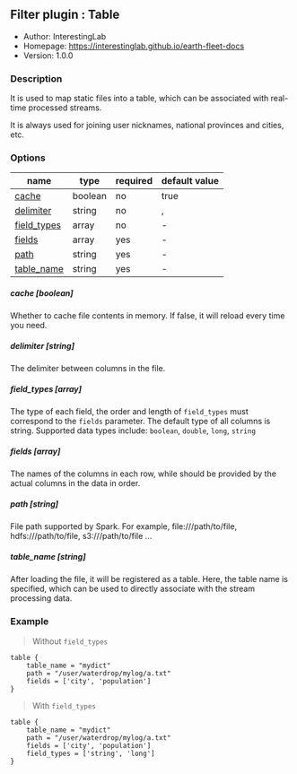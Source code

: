 ## Filter plugin : Table

* Author: InterestingLab
* Homepage: https://interestinglab.github.io/earth-fleet-docs
* Version: 1.0.0

### Description

It is used to map static files into a table, which can be associated with real-time processed streams. 

It is always used for joining user nicknames, national provinces and cities, etc.

### Options

| name | type | required | default value |
| --- | --- | --- | --- |
| [cache](#cache-boolean) | boolean | no | true |
| [delimiter](#delimiter-string) | string | no | , |
| [field_types](#field_types-array) | array | no | - |
| [fields](#fields-array) | array | yes | - |
| [path](#path-string) | string | yes | - |
| [table_name](#table_name-string) | string | yes | - |

##### cache [boolean]

Whether to cache file contents in memory. If false, it will reload every time you need.

##### delimiter [string]

The delimiter between columns in the file.

##### field_types [array]

The type of each field, the order and length of `field_types` must correspond to the `fields` parameter. The default type of all columns is string. Supported data types include: `boolean`, `double`, `long`, `string`

##### fields [array]

The names of the columns in each row, while should be provided by the actual columns in the data in order.

##### path [string]


File path supported by Spark. For example, file:///path/to/file, hdfs:///path/to/file, s3:///path/to/file ...

##### table_name [string]

After loading the file, it will be registered as a table. Here, the table name is specified, which can be used to directly associate with the stream processing data.


### Example

> Without `field_types`

```
table {
    table_name = "mydict"
    path = "/user/waterdrop/mylog/a.txt"
    fields = ['city', 'population']
}
```

> With `field_types`

```
table {
    table_name = "mydict"
    path = "/user/waterdrop/mylog/a.txt"
    fields = ['city', 'population']
    field_types = ['string', 'long']
}
```
